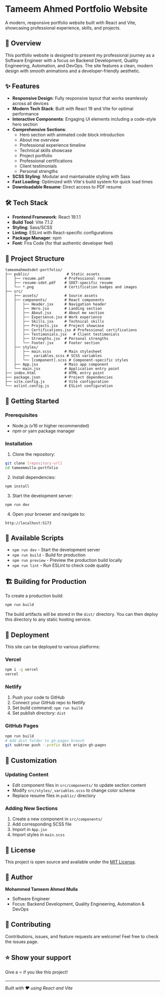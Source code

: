 # Tameem Ahmed Portfolio Website

A modern, responsive portfolio website built with React and Vite, showcasing professional experience, skills, and projects.

## 🚀 Overview

This portfolio website is designed to present my professional journey as a Software Engineer with a focus on Backend Development, Quality Engineering, Automation, and DevOps. The site features a clean, modern design with smooth animations and a developer-friendly aesthetic.

## ✨ Features

- **Responsive Design**: Fully responsive layout that works seamlessly across all devices
- **Modern Tech Stack**: Built with React 19 and Vite for optimal performance
- **Interactive Components**: Engaging UI elements including a code-style hero section
- **Comprehensive Sections**:
  - Hero section with animated code block introduction
  - About me overview
  - Professional experience timeline
  - Technical skills showcase
  - Project portfolio
  - Professional certifications
  - Client testimonials
  - Personal strengths
- **SCSS Styling**: Modular and maintainable styling with Sass
- **Fast Loading**: Optimized with Vite's build system for quick load times
- **Downloadable Resume**: Direct access to PDF resume

## 🛠️ Tech Stack

- **Frontend Framework**: React 19.1.1
- **Build Tool**: Vite 7.1.2
- **Styling**: Sass/SCSS
- **Linting**: ESLint with React-specific configurations
- **Package Manager**: npm
- **Font**: Fira Code (for that authentic developer feel)

## 📁 Project Structure

```
tameemahmedsdet-portfolio/
├── public/                 # Static assets
│   ├── resume.pdf         # Professional resume
│   ├── resume-sdet.pdf    # SDET-specific resume
│   └── *.png              # Certification badges and images
├── src/
│   ├── assets/            # Source assets
│   ├── components/        # React components
│   │   ├── Header.jsx     # Navigation header
│   │   ├── Hero.jsx       # Landing section
│   │   ├── About.jsx      # About me section
│   │   ├── Experience.jsx # Work experience
│   │   ├── Skills.jsx     # Technical skills
│   │   ├── Projects.jsx   # Project showcase
│   │   ├── Certifications.jsx # Professional certifications
│   │   ├── Testimonials.jsx   # Client testimonials
│   │   ├── Strengths.jsx  # Personal strengths
│   │   └── Footer.jsx     # Footer section
│   ├── styles/
│   │   ├── main.scss      # Main stylesheet
│   │   ├── _variables.scss # SCSS variables
│   │   └── [component].scss # Component-specific styles
│   ├── App.jsx            # Main app component
│   └── main.jsx           # Application entry point
├── index.html             # HTML entry point
├── package.json           # Project dependencies
├── vite.config.js         # Vite configuration
└── eslint.config.js       # ESLint configuration
```

## 🚦 Getting Started

### Prerequisites

- Node.js (v16 or higher recommended)
- npm or yarn package manager

### Installation

1. Clone the repository:
```bash
git clone [repository-url]
cd tameemmulla-portfolio
```

2. Install dependencies:
```bash
npm install
```

3. Start the development server:
```bash
npm run dev
```

4. Open your browser and navigate to:
```
http://localhost:5173
```

## 📜 Available Scripts

- `npm run dev` - Start the development server
- `npm run build` - Build for production
- `npm run preview` - Preview the production build locally
- `npm run lint` - Run ESLint to check code quality

## 🏗️ Building for Production

To create a production build:

```bash
npm run build
```

The build artifacts will be stored in the `dist/` directory. You can then deploy this directory to any static hosting service.

## 🚀 Deployment

This site can be deployed to various platforms:

### Vercel
```bash
npm i -g vercel
vercel
```

### Netlify
1. Push your code to GitHub
2. Connect your GitHub repo to Netlify
3. Set build command: `npm run build`
4. Set publish directory: `dist`

### GitHub Pages
```bash
npm run build
# Add dist folder to gh-pages branch
git subtree push --prefix dist origin gh-pages
```

## 🎨 Customization

### Updating Content
- Edit component files in `src/components/` to update section content
- Modify `src/styles/_variables.scss` to change color scheme
- Replace resume files in `public/` directory

### Adding New Sections
1. Create a new component in `src/components/`
2. Add corresponding SCSS file
3. Import in `App.jsx`
4. Import styles in `main.scss`

## 📄 License

This project is open source and available under the [MIT License](LICENSE).

## 👤 Author

**Mohammed Tameem Ahmed Mulla**
- Software Engineer
- Focus: Backend Development, Quality Engineering, Automation & DevOps

## 🤝 Contributing

Contributions, issues, and feature requests are welcome! Feel free to check the issues page.

## ⭐ Show your support

Give a ⭐️ if you like this project!

---

*Built with ❤️ using React and Vite*
